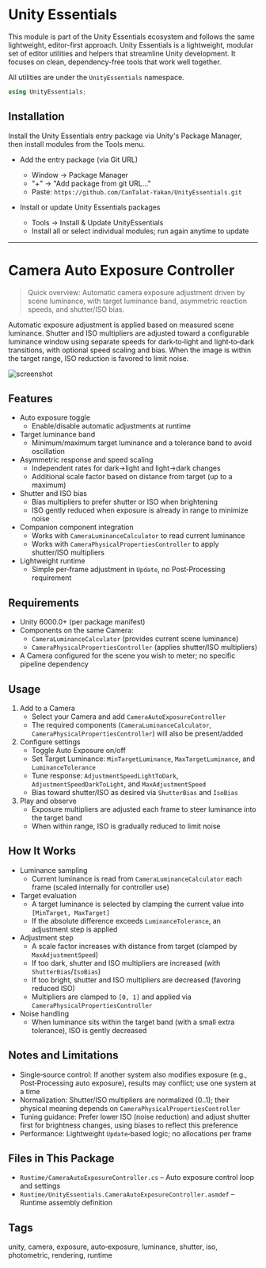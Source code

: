 # Unity Essentials

This module is part of the Unity Essentials ecosystem and follows the same lightweight, editor-first approach.
Unity Essentials is a lightweight, modular set of editor utilities and helpers that streamline Unity development. It focuses on clean, dependency-free tools that work well together.

All utilities are under the `UnityEssentials` namespace.

```csharp
using UnityEssentials;
```

## Installation

Install the Unity Essentials entry package via Unity's Package Manager, then install modules from the Tools menu.

- Add the entry package (via Git URL)
    - Window → Package Manager
    - "+" → "Add package from git URL…"
    - Paste: `https://github.com/CanTalat-Yakan/UnityEssentials.git`

- Install or update Unity Essentials packages
    - Tools → Install & Update UnityEssentials
    - Install all or select individual modules; run again anytime to update

---

# Camera Auto Exposure Controller

> Quick overview: Automatic camera exposure adjustment driven by scene luminance, with target luminance band, asymmetric reaction speeds, and shutter/ISO bias.

Automatic exposure adjustment is applied based on measured scene luminance. Shutter and ISO multipliers are adjusted toward a configurable luminance window using separate speeds for dark‑to‑light and light‑to‑dark transitions, with optional speed scaling and bias. When the image is within the target range, ISO reduction is favored to limit noise.

![screenshot](Documentation/Screenshot.png)

## Features
- Auto exposure toggle
  - Enable/disable automatic adjustments at runtime
- Target luminance band
  - Minimum/maximum target luminance and a tolerance band to avoid oscillation
- Asymmetric response and speed scaling
  - Independent rates for dark→light and light→dark changes
  - Additional scale factor based on distance from target (up to a maximum)
- Shutter and ISO bias
  - Bias multipliers to prefer shutter or ISO when brightening
  - ISO gently reduced when exposure is already in range to minimize noise
- Companion component integration
  - Works with `CameraLuminanceCalculator` to read current luminance
  - Works with `CameraPhysicalPropertiesController` to apply shutter/ISO multipliers
- Lightweight runtime
  - Simple per‑frame adjustment in `Update`, no Post‑Processing requirement

## Requirements
- Unity 6000.0+ (per package manifest)
- Components on the same Camera:
  - `CameraLuminanceCalculator` (provides current scene luminance)
  - `CameraPhysicalPropertiesController` (applies shutter/ISO multipliers)
- A Camera configured for the scene you wish to meter; no specific pipeline dependency

## Usage
1) Add to a Camera
   - Select your Camera and add `CameraAutoExposureController`
   - The required components (`CameraLuminanceCalculator`, `CameraPhysicalPropertiesController`) will also be present/added
2) Configure settings
   - Toggle Auto Exposure on/off
   - Set Target Luminance: `MinTargetLuminance`, `MaxTargetLuminance`, and `LuminanceTolerance`
   - Tune response: `AdjustmentSpeedLightToDark`, `AdjustmentSpeedDarkToLight`, and `MaxAdjustmentSpeed`
   - Bias toward shutter/ISO as desired via `ShutterBias` and `IsoBias`
3) Play and observe
   - Exposure multipliers are adjusted each frame to steer luminance into the target band
   - When within range, ISO is gradually reduced to limit noise

## How It Works
- Luminance sampling
  - Current luminance is read from `CameraLuminanceCalculator` each frame (scaled internally for controller use)
- Target evaluation
  - A target luminance is selected by clamping the current value into `[MinTarget, MaxTarget]`
  - If the absolute difference exceeds `LuminanceTolerance`, an adjustment step is applied
- Adjustment step
  - A scale factor increases with distance from target (clamped by `MaxAdjustmentSpeed`)
  - If too dark, shutter and ISO multipliers are increased (with `ShutterBias`/`IsoBias`)
  - If too bright, shutter and ISO multipliers are decreased (favoring reduced ISO)
  - Multipliers are clamped to `[0, 1]` and applied via `CameraPhysicalPropertiesController`
- Noise handling
  - When luminance sits within the target band (with a small extra tolerance), ISO is gently decreased

## Notes and Limitations
- Single‑source control: If another system also modifies exposure (e.g., Post‑Processing auto exposure), results may conflict; use one system at a time
- Normalization: Shutter/ISO multipliers are normalized (0..1); their physical meaning depends on `CameraPhysicalPropertiesController`
- Tuning guidance: Prefer lower ISO (noise reduction) and adjust shutter first for brightness changes, using biases to reflect this preference
- Performance: Lightweight `Update`‑based logic; no allocations per frame

## Files in This Package
- `Runtime/CameraAutoExposureController.cs` – Auto exposure control loop and settings
- `Runtime/UnityEssentials.CameraAutoExposureController.asmdef` – Runtime assembly definition

## Tags
unity, camera, exposure, auto‑exposure, luminance, shutter, iso, photometric, rendering, runtime
